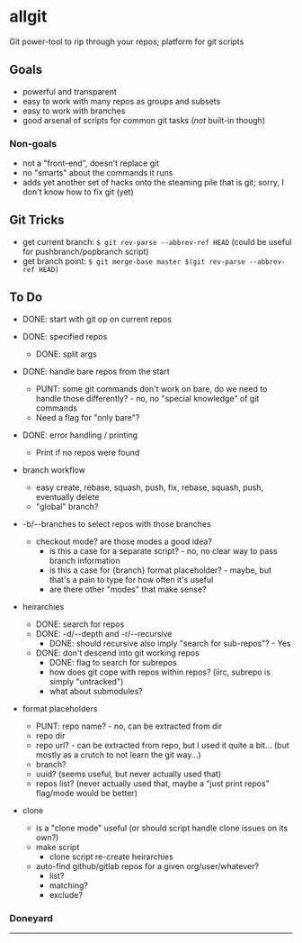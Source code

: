 allgit
======
Git power-tool to rip through your repos; platform for git scripts

Goals
-----
- powerful and transparent
- easy to work with many repos as groups and subsets
- easy to work with branches
- good arsenal of scripts for common git tasks (_not_ built-in though)

### Non-goals
- not a "front-end", doesn't replace git
- no "smarts" about the commands it runs
- adds yet another set of hacks onto the steaming pile that is git; sorry, I don't know how to fix git (yet)


Git Tricks
----------
- get current branch: `$ git rev-parse --abbrev-ref HEAD`  (could be useful for pushbranch/popbranch script)
- get branch point: `$ git merge-base master $(git rev-parse --abbrev-ref HEAD)`


To Do
-----
- DONE: start with git op on current repos
- DONE: specified repos
  - DONE: split args

- DONE: handle bare repos from the start
  - PUNT: some git commands don't work on bare, do we need to handle those differently? - no, no "special knowledge" of git commands
  - Need a flag for "only bare"?

- DONE: error handling / printing
  - Print if no repos were found

- branch workflow
  - easy create, rebase, squash, push, fix, rebase, squash, push, eventually delete
  - "global" branch?

- -b/--branches to select repos with those branches
  - checkout mode?  are those modes a good idea?
    - is this a case for a separate script? - no, no clear way to pass branch information
    - is this a case for {branch} format placeholder? - maybe, but that's a pain to type for how often it's useful
    - are there other "modes" that make sense?

- heirarchies
  - DONE: search for repos
  - DONE: -d/--depth and -r/--recursive
    - DONE: should recursive also imply "search for sub-repos"? - Yes
  - DONE: don't descend into git working repos
    - DONE: flag to search for subrepos
    - how does git cope with repos within repos?  (iirc, subrepo is simply "untracked")
    - what about submodules?

- format placeholders
  - PUNT: repo name? - no, can be extracted from dir
  - repo dir
  - repo url? - can be extracted from repo, but I used it quite a bit... (but mostly as a crutch to not learn the git way...)
  - branch?
  - uuid? (seems useful, but never actually used that)
  - repos list? (never actually used that, maybe a "just print repos" flag/mode would be better)

- clone
  - is a "clone mode" useful (or should script handle clone issues on its own?)
  - make script
    - clone script re-create heirarchies
  - auto-find github/gitlab repos for a given org/user/whatever?
    - list?
    - matching?
    - exclude?

### Doneyard

---
